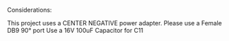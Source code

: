 Considerations:

This project uses a CENTER NEGATIVE power adapter.
Please use a Female DB9 90° port
Use a 16V 100uF Capacitor for C11
